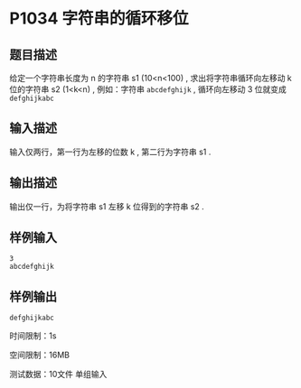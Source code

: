 # P1034 字符串的循环移位

## 题目描述

给定一个字符串长度为 n 的字符串 s1 (10<n<100) , 求出将字符串循环向左移动 k 位的字符串 s2 (1<k<n) , 例如：字符串 `abcdefghijk` , 循环向左移动 3 位就变成 `defghijkabc`

## 输入描述

输入仅两行，第一行为左移的位数 k , 第二行为字符串 s1 .

## 输出描述

输出仅一行，为将字符串 s1 左移 k 位得到的字符串 s2 .

## 样例输入

```
3
abcdefghijk
```

## 样例输出

```
defghijkabc
```

时间限制：1s

空间限制：16MB

测试数据：10文件 单组输入
